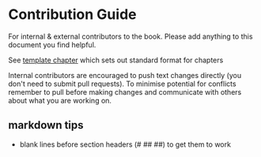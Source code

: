 # Contribution Guide

For internal & external contributors to the book. Please add anything to this document you find helpful.

See [template chapter](https://github.com/afrimapr/afrimapr-book/blob/main/16-template.Rmd) which sets out standard format for chapters

Internal contributors are encouraged to push text changes directly (you don't need to submit pull requests). To minimise potential for conflicts remember to pull before making changes and communicate with others about what you are working on. 


## markdown tips

* blank lines before section headers (# ## ##) to get them to work